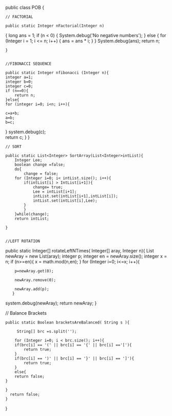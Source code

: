 public class POB {

    // FACTORIAL
   
    public static Integer nFactorial(Integer n)
{
    long ans = 1;
    if (n < 0) {
        System.debug('No negative numbers');
    }
    else
    {
    for (Integer i = 1; i <= n; i++) {
        ans = ans * i;
    }
    }
    System.debug(ans);
    return n;

    }
    
    
	//FIBONACCI SEQUENCE

	public static Integer nfibonacci (Integer n){
    integer a=1;
    integer b=0;
    integer c=0;
    if (n==0){
        return n;
    }else{
	for (integer i=0; i<n; i++){
       
    c=a+b;
    a=b;
    b=c;
}
    system.debug(c);  
        return c;
    }
}
    
    
    
	// SORT
	    
    public static List<Integer> SortArray(List<Integer>intList){
        Integer Lee;
        boolean change =false;
        do{
            change = false;
        for (Integer i=0; i< intList.size(); i++){
            if(intList[i] > IntList[i+1]){
                change= true;
                Lee = intList[i+1];
                intList.set(intList[i+1],intList[i]);
                intList.set(intList[i],Lee);
            }
            }
        }while(change);
        return intList;
            
    }
 
    
    //LEFT ROTATION
     
   public static Integer[] rotateLeftNTimes( Integer[] aray, Integer n){
       List<integer> newAray = new List<integer>(aray);
    integer p;
       integer en = newAray.size();
       integer x = n;
       if (n>=en){
           x = math.mod(n,en);
       }
    for (Integer i=0; i<=x; i++){
        
        p=newAray.get(0);

        newAray.remove(0);

        newAray.add(p);
       }
 system.debug(newAray);
return newAray; 
   }





// Balance Brackets 

    public static Boolean bracketsAreBalanced( String s ){
    	
         String[] brc =s.split('');
        
        for (Integer i=0; i < brc.size(); i++){
        if(brc[i] == '(' || brc[i] == '{' || brc[i] =='['){
            return true;
        }
        if(brc[i] == ')' || brc[i] == '}' || brc[i] == ']'){
            return true;
        } 
        else{
        return false;
    }
       
    }
      return false;  
    }
    
    
}
